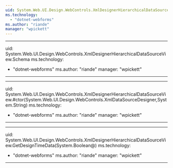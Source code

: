 ```yaml
---
uid: System.Web.UI.Design.WebControls.XmlDesignerHierarchicalDataSourceView
ms.technology: 
  - "dotnet-webforms"
ms.author: "riande"
manager: "wpickett"
---
```


---
uid: System.Web.UI.Design.WebControls.XmlDesignerHierarchicalDataSourceView.Schema
ms.technology: 
  - "dotnet-webforms"
ms.author: "riande"
manager: "wpickett"
---

---
uid: System.Web.UI.Design.WebControls.XmlDesignerHierarchicalDataSourceView.#ctor(System.Web.UI.Design.WebControls.XmlDataSourceDesigner,System.String)
ms.technology: 
  - "dotnet-webforms"
ms.author: "riande"
manager: "wpickett"
---

---
uid: System.Web.UI.Design.WebControls.XmlDesignerHierarchicalDataSourceView.GetDesignTimeData(System.Boolean@)
ms.technology: 
  - "dotnet-webforms"
ms.author: "riande"
manager: "wpickett"
---
